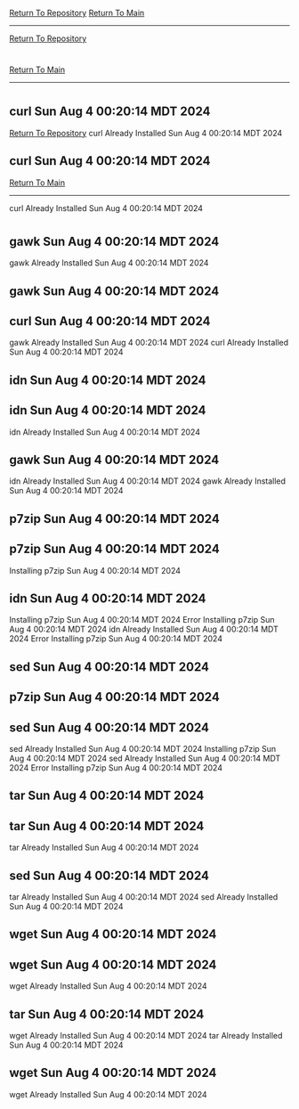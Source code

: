 [Return To Repository](https://github.com/DigitalWarrior/piholeparser/)
[Return To Main](https://github.com/DigitalWarrior/piholeparser/blob/master/RecentRunLogs/Mainlog.md)
____________________________________
[Return To Repository](https://github.com/DigitalWarrior/piholeparser/)
# 
[Return To Main](https://github.com/DigitalWarrior/piholeparser/blob/master/RecentRunLogs/Mainlog.md)
____________________________________
# 
## curl Sun Aug  4 00:20:14 MDT 2024
[Return To Repository](https://github.com/DigitalWarrior/piholeparser/)
curl Already Installed Sun Aug  4 00:20:14 MDT 2024
## curl Sun Aug  4 00:20:14 MDT 2024
[Return To Main](https://github.com/DigitalWarrior/piholeparser/blob/master/RecentRunLogs/Mainlog.md)
____________________________________
curl Already Installed Sun Aug  4 00:20:14 MDT 2024
# 
## gawk Sun Aug  4 00:20:14 MDT 2024
gawk Already Installed Sun Aug  4 00:20:14 MDT 2024
## gawk Sun Aug  4 00:20:14 MDT 2024
## curl Sun Aug  4 00:20:14 MDT 2024
gawk Already Installed Sun Aug  4 00:20:14 MDT 2024
curl Already Installed Sun Aug  4 00:20:14 MDT 2024
## idn Sun Aug  4 00:20:14 MDT 2024
## idn Sun Aug  4 00:20:14 MDT 2024
idn Already Installed Sun Aug  4 00:20:14 MDT 2024
## gawk Sun Aug  4 00:20:14 MDT 2024
idn Already Installed Sun Aug  4 00:20:14 MDT 2024
gawk Already Installed Sun Aug  4 00:20:14 MDT 2024
## p7zip Sun Aug  4 00:20:14 MDT 2024
## p7zip Sun Aug  4 00:20:14 MDT 2024
Installing p7zip Sun Aug  4 00:20:14 MDT 2024
## idn Sun Aug  4 00:20:14 MDT 2024
Installing p7zip Sun Aug  4 00:20:14 MDT 2024
Error Installing p7zip Sun Aug  4 00:20:14 MDT 2024
idn Already Installed Sun Aug  4 00:20:14 MDT 2024
Error Installing p7zip Sun Aug  4 00:20:14 MDT 2024
## sed Sun Aug  4 00:20:14 MDT 2024
## p7zip Sun Aug  4 00:20:14 MDT 2024
## sed Sun Aug  4 00:20:14 MDT 2024
sed Already Installed Sun Aug  4 00:20:14 MDT 2024
Installing p7zip Sun Aug  4 00:20:14 MDT 2024
sed Already Installed Sun Aug  4 00:20:14 MDT 2024
Error Installing p7zip Sun Aug  4 00:20:14 MDT 2024
## tar Sun Aug  4 00:20:14 MDT 2024
## tar Sun Aug  4 00:20:14 MDT 2024
tar Already Installed Sun Aug  4 00:20:14 MDT 2024
## sed Sun Aug  4 00:20:14 MDT 2024
tar Already Installed Sun Aug  4 00:20:14 MDT 2024
sed Already Installed Sun Aug  4 00:20:14 MDT 2024
## wget Sun Aug  4 00:20:14 MDT 2024
## wget Sun Aug  4 00:20:14 MDT 2024
wget Already Installed Sun Aug  4 00:20:14 MDT 2024
## tar Sun Aug  4 00:20:14 MDT 2024
wget Already Installed Sun Aug  4 00:20:14 MDT 2024
tar Already Installed Sun Aug  4 00:20:14 MDT 2024
## wget Sun Aug  4 00:20:14 MDT 2024
wget Already Installed Sun Aug  4 00:20:14 MDT 2024
